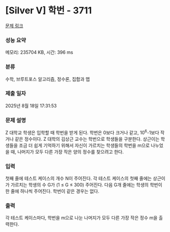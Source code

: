 # [Silver V] 학번 - 3711 

[문제 링크](https://www.acmicpc.net/problem/3711) 

### 성능 요약

메모리: 235704 KB, 시간: 396 ms

### 분류

수학, 브루트포스 알고리즘, 정수론, 집합과 맵

### 제출 일자

2025년 8월 18일 17:31:53

### 문제 설명

<p>Z 대학교 학생은 입학할 때 학번을 받게 된다. 학번은 0보다 크거나 같고, 10<sup>6</sup>-1보다 작거나 같은 정수이다. Z 대학의 김상근 교수는 학번으로 학생들을 구분한다. 상근이는 학생들을 조금 더 쉽게 기억하기 위해서 자신이 가르치는 학생들의 학번을 m으로 나누었을 때, 나머지가 모두 다른 가장 작은 양의 정수를 찾으려고 한다.</p>

### 입력 

 <p>첫째 줄에 테스트 케이스의 개수 N이 주어진다. 각 테스트 케이스의 첫째 줄에는 상근이가 가르치는 학생의 수 G가 (1 ≤ G ≤ 300) 주어진다. 다음 G개 줄에는 학생의 학번이 한 줄에 하나씩 주어진다. 학번이 같은 경우는 없다.</p>

### 출력 

 <p>각 테스트 케이스마다, 학번을 m으로 나눈 나머지가 모두 다른 가장 작은 정수 m을 출력한다.</p>


